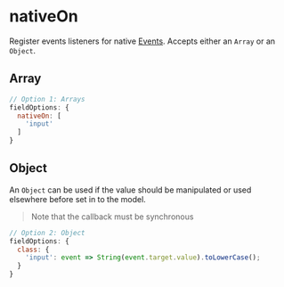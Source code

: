 # nativeOn

Register events listeners for native [Events](https://developer.mozilla.org/en-US/docs/Web/Events).
Accepts either an `Array` or an `Object`.

## Array

```js
// Option 1: Arrays
fieldOptions: {
  nativeOn: [
    'input'
  ]
}
```

## Object

An `Object` can be used if the value should be manipulated or used elsewhere before set in to the model.

> Note that the callback must be synchronous

```js
// Option 2: Object
fieldOptions: {
  class: {
    'input': event => String(event.target.value).toLowerCase();
  }
}
```
